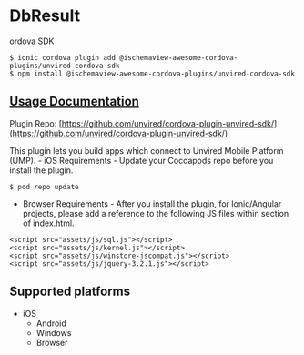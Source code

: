 # DbResult

ordova SDK

```text
$ ionic cordova plugin add @ischemaview-awesome-cordova-plugins/unvired-cordova-sdk
$ npm install @ischemaview-awesome-cordova-plugins/unvired-cordova-sdk
```

## [Usage Documentation](https://danielsogl.gitbook.io/awesome-cordova-plugins/plugins/unvired-cordova-sdk/)

Plugin Repo: [https://github.com/unvired/cordova-plugin-unvired-sdk/](https://github.com/unvired/cordova-plugin-unvired-sdk/)

This plugin lets you build apps which connect to Unvired Mobile Platform \(UMP\). - iOS Requirements - Update your Cocoapods repo before you install the plugin.

```text
$ pod repo update
```

- Browser Requirements - After you install the plugin, for Ionic/Angular projects, please add a reference to the following JS files within  section of index.html.

```text
<script src="assets/js/sql.js"></script>
<script src="assets/js/kernel.js"></script>
<script src="assets/js/winstore-jscompat.js"></script>
<script src="assets/js/jquery-3.2.1.js"></script>
```

## Supported platforms

* iOS
  * Android
  * Windows
  * Browser

